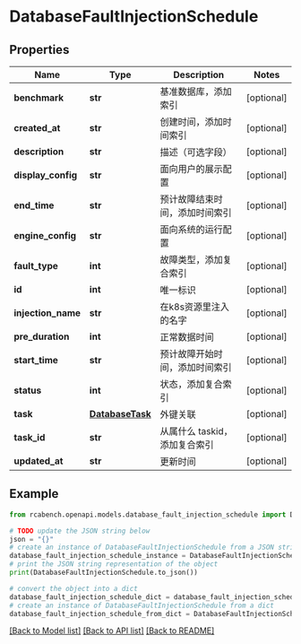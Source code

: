 # DatabaseFaultInjectionSchedule


## Properties

Name | Type | Description | Notes
------------ | ------------- | ------------- | -------------
**benchmark** | **str** | 基准数据库，添加索引 | [optional] 
**created_at** | **str** | 创建时间，添加时间索引 | [optional] 
**description** | **str** | 描述（可选字段） | [optional] 
**display_config** | **str** | 面向用户的展示配置 | [optional] 
**end_time** | **str** | 预计故障结束时间，添加时间索引 | [optional] 
**engine_config** | **str** | 面向系统的运行配置 | [optional] 
**fault_type** | **int** | 故障类型，添加复合索引 | [optional] 
**id** | **int** | 唯一标识 | [optional] 
**injection_name** | **str** | 在k8s资源里注入的名字 | [optional] 
**pre_duration** | **int** | 正常数据时间 | [optional] 
**start_time** | **str** | 预计故障开始时间，添加时间索引 | [optional] 
**status** | **int** | 状态，添加复合索引 | [optional] 
**task** | [**DatabaseTask**](DatabaseTask.md) | 外键关联 | [optional] 
**task_id** | **str** | 从属什么 taskid，添加复合索引 | [optional] 
**updated_at** | **str** | 更新时间 | [optional] 

## Example

```python
from rcabench.openapi.models.database_fault_injection_schedule import DatabaseFaultInjectionSchedule

# TODO update the JSON string below
json = "{}"
# create an instance of DatabaseFaultInjectionSchedule from a JSON string
database_fault_injection_schedule_instance = DatabaseFaultInjectionSchedule.from_json(json)
# print the JSON string representation of the object
print(DatabaseFaultInjectionSchedule.to_json())

# convert the object into a dict
database_fault_injection_schedule_dict = database_fault_injection_schedule_instance.to_dict()
# create an instance of DatabaseFaultInjectionSchedule from a dict
database_fault_injection_schedule_from_dict = DatabaseFaultInjectionSchedule.from_dict(database_fault_injection_schedule_dict)
```
[[Back to Model list]](../README.md#documentation-for-models) [[Back to API list]](../README.md#documentation-for-api-endpoints) [[Back to README]](../README.md)


